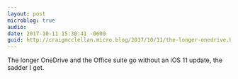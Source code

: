 ```yaml
---
layout: post
microblog: true
audio: 
date: 2017-10-11 15:30:41 -0600
guid: http://craigmcclellan.micro.blog/2017/10/11/the-longer-onedrive.html
---
```

The longer OneDrive and the Office suite go without an iOS 11 update, the sadder I get. 
